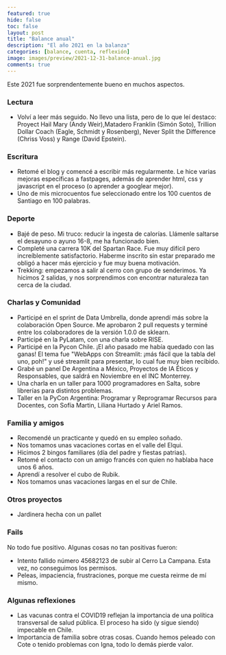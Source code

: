 ```yaml
---
featured: true
hide: false
toc: false
layout: post
title: "Balance anual"
description: "El año 2021 en la balanza"
categories: [balance, cuenta, reflexión]
image: images/preview/2021-12-31-balance-anual.jpg
comments: true
---
```


Este 2021 fue sorprendentemente bueno en muchos aspectos.

### Lectura
* Volví a leer más seguido. No llevo una lista, pero de lo que leí destaco: Proyect Hail Mary (Andy Weir),Matadero Franklin (Simón Soto), Trillion Dollar Coach (Eagle, Schmidt y Rosenberg), Never Split the Difference (Chriss Voss) y Range (David Epstein).

### Escritura
* Retomé el blog y comencé a escribir más regularmente. Le hice varias mejoras específicas a fastpages, además de aprender html, css y javascript en el proceso (o aprender a googlear mejor).
* Uno de mis microcuentos fue seleccionado entre los 100 cuentos de Santiago en 100 palabras.

### Deporte
* Bajé de peso. Mi truco: reducir la ingesta de calorías. Llámenle saltarse el desayuno o ayuno 16-8, me ha funcionado bien.
* Completé una carrera 10K del Spartan Race. Fue muy difícil pero increíblemente satisfactorio. Haberme inscrito sin estar preparado me obligó a hacer más ejercicio y fue muy buena motivación.
* Trekking: empezamos a salir al cerro con grupo de senderimos. Ya hicimos 2 salidas, y nos sorprendimos con encontrar naturaleza tan cerca de la ciudad.

### Charlas y Comunidad
* Participé en el sprint de Data Umbrella, donde aprendí más sobre la colaboración Open Source. Me  aprobaron 2 pull requests y terminé entre los colaboradores de la versión 1.0.0 de sklearn. 
* Participé en la PyLatam, con una charla sobre RISE.
* Participé en la Pycon Chile. ¡El año pasado me había quedado con las ganas! El tema fue "WebApps con Streamlit: ¡más fácil que la tabla del uno, poh!" y usé streamlit para presentar, lo cual fue muy bien recibido.
* Grabé un panel De Argentina a México, Proyectos de IA Éticos y Responsables, que saldrá en Noviembre en el INC Monterrey.
* Una charla en un taller para 1000 programadores en Salta, sobre librerías para distintos problemas.
* Taller en la PyCon Argentina: Programar y Reprogramar Recursos para Docentes, con Sofía Martin, Liliana Hurtado y Ariel Ramos.

### Familia y amigos
* Recomendé un practicante y quedó en su empleo soñado.
* Nos tomamos unas vacaciones cortas en el valle del Elqui. 
* Hicimos 2 bingos familiares (día del padre y fiestas patrias).
* Retomé el contacto con un amigo francés con quien no hablaba hace unos 6 años.
* Aprendí a resolver el cubo de Rubik.
* Nos tomamos unas vacaciones largas en el sur de Chile.

### Otros proyectos
* Jardinera hecha con un pallet

### Fails
No todo fue positivo. Algunas cosas no tan positivas fueron:
* Intento fallido número 45682123 de subir al Cerro La Campana. Esta vez, no conseguimos los permisos.
* Peleas, impaciencia, frustraciones, porque me cuesta reirme de mí mismo.

### Algunas reflexiones

* Las vacunas contra el COVID19 reflejan la importancia de una política transversal de salud pública. El proceso ha sido (y sigue siendo) impecable en Chile.
* Importancia de familia sobre otras cosas. Cuando hemos peleado con Cote o tenido problemas con Igna, todo lo demás pierde valor.
